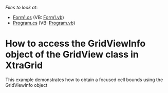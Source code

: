 <!-- default file list -->
*Files to look at*:

* [Form1.cs](./CS/E586/Form1.cs) (VB: [Form1.vb](./VB/E586/Form1.vb))
* [Program.cs](./CS/E586/Program.cs) (VB: [Program.vb](./VB/E586/Program.vb))
<!-- default file list end -->
# How to access the GridViewInfo object of the GridView class in XtraGrid


<p>This example demonstrates how to obtain a focused cell bounds using the GridViewInfo object</p>

<br/>


